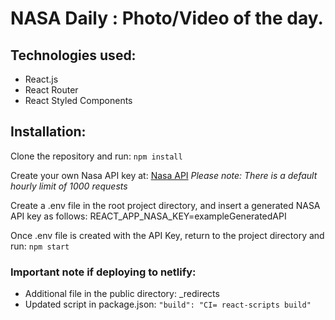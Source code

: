 # NASA Daily : Photo/Video of the day.

## Technologies used:

- React.js
- React Router
- React Styled Components

## Installation:

Clone the repository and run:
`npm install`

Create your own Nasa API key at: [Nasa API](https://api.nasa.gov/)
_Please note: There is a default hourly limit of 1000 requests_

Create a .env file in the root project directory, and insert a generated NASA API key as follows:
REACT_APP_NASA_KEY=exampleGeneratedAPI

Once .env file is created with the API Key, return to the project directory and run:
`npm start`

### Important note if deploying to netlify:

- Additional file in the public directory: \_redirects
- Updated script in package.json: `"build": "CI= react-scripts build"`

